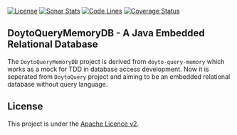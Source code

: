 [![License](https://img.shields.io/:license-apache-brightgreen.svg)](https://www.apache.org/licenses/LICENSE-2.0.html)
[![Sonar Stats](https://sonarcloud.io/api/project_badges/measure?project=win.doyto%3Adoyto-query-memorydb&metric=alert_status)](https://sonarcloud.io/dashboard?id=win.doyto%3Adoyto-query-memorydb)
[![Code Lines](https://sonarcloud.io/api/project_badges/measure?project=win.doyto%3Adoyto-query-memorydb&metric=ncloc)](https://sonarcloud.io/component_measures?id=win.doyto%3Adoyto-query-memorydb&metric=ncloc)
[![Coverage Status](https://sonarcloud.io/api/project_badges/measure?project=win.doyto%3Adoyto-query-memorydb&metric=coverage)](https://sonarcloud.io/component_measures?id=win.doyto%3Adoyto-query-memorydb&metric=coverage)

DoytoQueryMemoryDB - A Java Embedded Relational Database
------

The `DoytoQueryMemoryDB` project is derived from `doyto-query-memory` which works as a mock for TDD in database access development.
Now it is seperated from `DoytoQuery` project and aiming to be an embedded relational database without query language.

License
-------
This project is under the [Apache Licence v2](https://www.apache.org/licenses/LICENSE-2.0).
